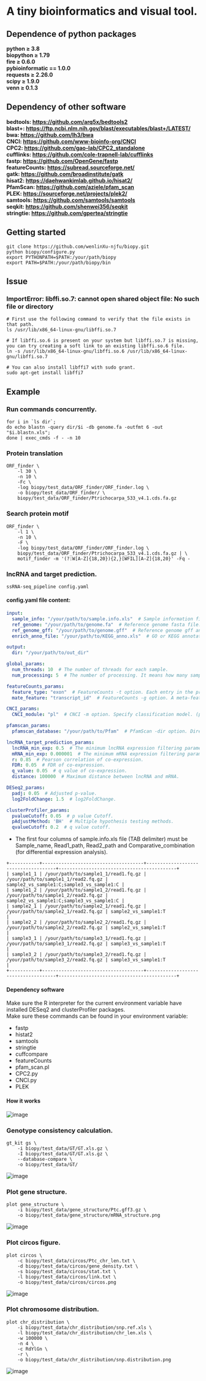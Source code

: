 # A tiny bioinformatics and visual tool.

## Dependence of python packages
**python ≥ 3.8<br />
biopython ≥ 1.79<br />
fire ≥ 0.6.0<br />
pybioinformatic == 1.0.0<br />
requests ≥ 2.26.0<br />
scipy ≥ 1.9.0<br />
venn ≥ 0.1.3<br />**
## Dependency of other software
**bedtools: https://github.com/arq5x/bedtools2<br />
blast+: https://ftp.ncbi.nlm.nih.gov/blast/executables/blast+/LATEST/<br />
bwa: https://github.com/lh3/bwa<br />
CNCI: https://github.com/www-bioinfo-org/CNCI<br />
CPC2: https://github.com/gao-lab/CPC2_standalone<br />
cufflinks: https://github.com/cole-trapnell-lab/cufflinks<br />
fastp: https://github.com/OpenGene/fastp<br />
featureCounts: https://subread.sourceforge.net/<br />
gatk: https://github.com/broadinstitute/gatk<br />
hisat2: https://daehwankimlab.github.io/hisat2/<br />
PfamScan: https://github.com/aziele/pfam_scan<br />
PLEK: https://sourceforge.net/projects/plek2/<br />
samtools: https://github.com/samtools/samtools<br />
seqkit: https://github.com/shenwei356/seqkit<br />
stringtie: https://github.com/gpertea/stringtie**

## Getting started
```shell
git clone https://github.com/wenlinXu-njfu/biopy.git
python biopy/configure.py
export PYTHONPATH=$PATH:/your/path/biopy
export PATH=$PATH:/your/path/biopy/bin
```

## Issue
### ImportError: libffi.so.7: cannot open shared object file: No such file or directory
```shell
# First use the following command to verify that the file exists in that path.
ls /usr/lib/x86_64-linux-gnu/libffi.so.7

# If libffi.so.6 is present on your system but libffi.so.7 is missing, you can try creating a soft link to an existing libffi.so.6 file.
ln -s /usr/lib/x86_64-linux-gnu/libffi.so.6 /usr/lib/x86_64-linux-gnu/libffi.so.7

# You can also install libffi7 with sudo grant.
sudo apt-get install libffi7
```

## Example
### Run commands concurrently.
```shell
for i in `ls dir`;
do echo blastn -query dir/$i -db genome.fa -outfmt 6 -out "$i.blastn.xls";
done | exec_cmds -f - -n 10
```

### Protein translation
```shell
ORF_finder \
    -l 30 \
    -n 10 \
    -Fc \
    -log biopy/test_data/ORF_finder/ORF_finder.log \
    -o biopy/test_data/ORF_finder/ \
    biopy/test_data/ORF_finder/Ptrichocarpa_533_v4.1.cds.fa.gz
```
### Search protein motif
```shell
ORF_finder \
    -l 1 \
    -n 10 \
    -F \
    -log biopy/test_data/ORF_finder/ORF_finder.log \
    biopy/test_data/ORF_finder/Ptrichocarpa_533_v4.1.cds.fa.gz | \
    motif_finder -m '(?:W[A-Z]{18,20}){2,}[WFIL][A-Z]{18,20}' -Fq -
```

### lncRNA and target prediction.
```shell
ssRNA-seq_pipeline config.yaml
```

#### config.yaml file content:
```yaml
input:
  sample_info: "/your/path/to/sample.info.xls"  # Sample information file.
  ref_genome: "/your/path/to/genome.fa"  # Reference genome fasta file.
  ref_genome_gff: "/your/path/to/genome.gff"  # Reference genome gff annotation file.
  enrich_anno_file: "/your/path/to/KEGG_anno.xls"  # GO or KEGG annotation file for enrichment analysis. (ID\tTerm\tDescription, eg. Pe.001G000600.2\tGO:0005886\tplasma membrane)

output:
  dir: "/your/path/to/out_dir"

global_params:
  num_threads: 10  # The number of threads for each sample.
  num_processing: 5  # The number of processing. It means how many samples are analyzed in parallel at a time.

featureCounts_params:
  feature_type: "exon"  # FeatureCounts -t option. Each entry in the provided gff annotation file is taken as a feature (e.g. an exon).
  mate_feature: "transcript_id"  # FeatureCounts -g option. A meta-feature is the aggregation of a set of features (e.g. a gene).

CNCI_params:
  CNCI_module: "pl"  # CNCI -m option. Specify classification model. (pl for plant, ve for vertebrate)

pfamscan_params:
  pfamscan_database: "/your/path/to/Pfam"  # PfamScan -dir option. Directory location of Pfam files.

lncRNA_target_prediction_params:
  lncRNA_min_exp: 0.5  # The minimum lncRNA expression filtering parameters for calculating co-expression.
  mRNA_min_exp: 0.000001  # The minimum mRNA expression filtering parameters for calculating co-expression.
  r: 0.85  # Pearson correlation of co-expression.
  FDR: 0.05  # FDR of co-expression.
  q_value: 0.05  # q value of co-expression.
  distance: 100000  # Maximum distance between lncRNA and mRNA.

DESeq2_params:
  padj: 0.05  # Adjusted p-value.
  log2FoldChange: 1.5  # log2FoldChange.

clusterProfiler_params:
  pvalueCutoff: 0.05  # p value Cutoff.
  pAdjustMethod: 'BH'  # Multiple hypothesis testing methods.
  qvalueCutoff: 0.2  # q value cutoff.
```
- The first four columns of sample.info.xls file (TAB delimiter) must be Sample_name, Read1_path, Read2_path and Comparative_combination (for differential expression analysis).<br />
```
+-----------+-------------------------------------+-------------------------------------+-------------------------------------------+
| sample1_1 | /your/path/to/sample1_1/read1.fq.gz | /your/path/to/sample1_1/read2.fq.gz | sample2_vs_sample1:C;sample3_vs_sample1:C |
| sample1_2 | /your/path/to/sample1_2/read1.fq.gz | /your/path/to/sample1_2/read2.fq.gz | sample2_vs_sample1:C;sample3_vs_sample1:C |
| sample2_1 | /your/path/to/sample2_1/read1.fq.gz | /your/path/to/sample2_1/read2.fq.gz | sample2_vs_sample1:T                      |
| sample2_2 | /your/path/to/sample2_2/read1.fq.gz | /your/path/to/sample2_2/read2.fq.gz | sample2_vs_sample1:T                      |
| sample3_1 | /your/path/to/sample3_1/read1.fq.gz | /your/path/to/sample3_1/read2.fq.gz | sample3_vs_sample1:T                      |
| sample3_2 | /your/path/to/sample3_2/read1.fq.gz | /your/path/to/sample3_2/read2.fq.gz | sample3_vs_sample1:T                      |
+-----------+-------------------------------------+-------------------------------------+-------------------------------------------+
```

#### Dependency software
Make sure the R interpreter for the current environment variable have installed DESeq2 and clusterProfiler packages.<br />
Make sure these commands can be found in your environment variable:
- fastp
- histat2
- samtools
- stringtie
- cuffcompare
- featureCounts
- pfam_scan.pl
- CPC2.py
- CNCI.py
- PLEK
#### How it works
![image](test_data/lncRNA_analysis_pipeline/lncRNA_analysis_pipeline.png)

### Genotype consistency calculation.
```shell
gt_kit gs \
    -i biopy/test_data/GT/GT.xls.gz \
    -I biopy/test_data/GT/GT.xls.gz \
    --database-compare \
    -o biopy/test_data/GT/
```
![image](test_data/GT/Consistency.heatmap.png)

### Plot gene structure.
```shell
plot gene_structure \
    -i biopy/test_data/gene_structure/Ptc.gff3.gz \
    -o biopy/test_data/gene_structure/mRNA_structure.png
```
![image](test_data/gene_structure/mRNA_structure.png)

### Plot circos figure.
```shell
plot circos \
    -c biopy/test_data/circos/Ptc_chr_len.txt \
    -d biopy/test_data/circos/gene_density.txt \
    -s biopy/test_data/circos/stat.txt \
    -l biopy/test_data/circos/link.txt \
    -o biopy/test_data/circos/circos.png
```
![image](test_data/circos/circos.png)

### Plot chromosome distribution.
```shell
plot chr_distribution \
    -i biopy/test_data/chr_distribution/snp.ref.xls \
    -l biopy/test_data/chr_distribution/chr_len.xls \
    -w 100000 \
    -n 4 \
    -c RdYlGn \
    -r \
    -o biopy/test_data/chr_distribution/snp.distribution.png
```
![image](test_data/chr_distribution/snp.distribution.png)
